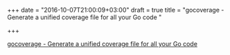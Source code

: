+++
date = "2016-10-07T21:00:09+03:00"
draft = true
title = "gocoverage - Generate a unified coverage file for all your Go code "

+++

<p><a href="https://t.co/Wku8W2BOgC">gocoverage - Generate a unified coverage file for all your Go code </a></p>
